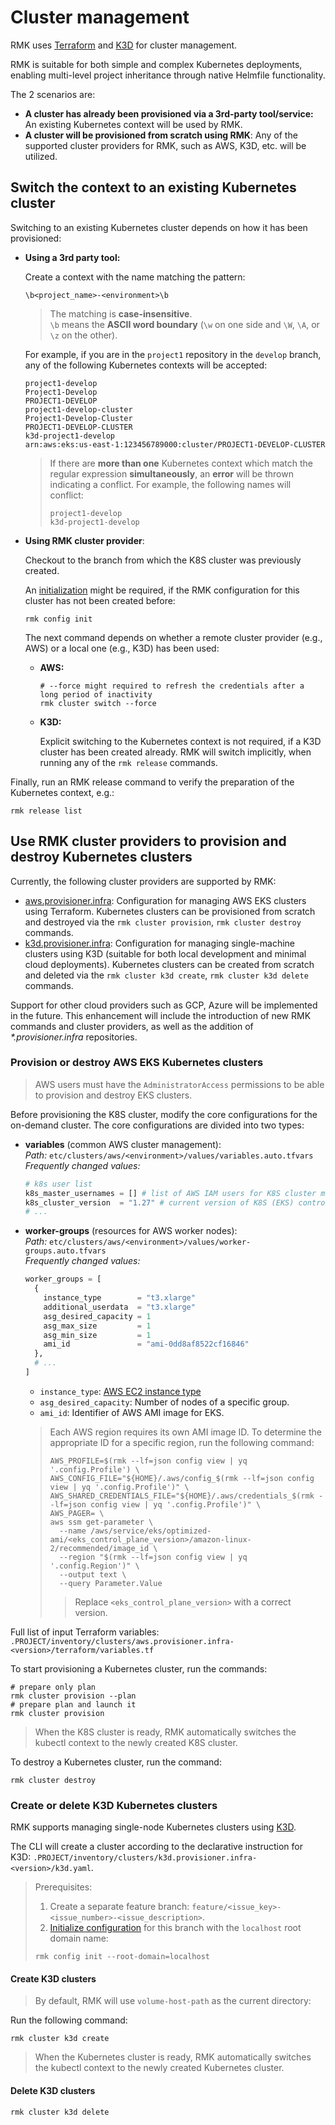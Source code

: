 # Cluster management

RMK uses [Terraform](https://www.terraform.io/) and [K3D](https://k3d.io) for cluster management.

RMK is suitable for both simple and complex Kubernetes deployments, enabling multi-level project inheritance through native Helmfile functionality.

The 2 scenarios are:
- **A cluster has already been provisioned via a 3rd-party tool/service:** An existing Kubernetes context will be used by RMK.
- **A cluster will be provisioned from scratch using RMK**: Any of the supported cluster providers for RMK, such as AWS, K3D, etc. will be utilized.

## Switch the context to an existing Kubernetes cluster

Switching to an existing Kubernetes cluster depends on how it has been provisioned:

* **Using a 3rd party tool:**
  
  Create a context with the name matching the pattern:
  
  ```
  \b<project_name>-<environment>\b
  ```
  
  > The matching is **case-insensitive**. \
  > `\b` means the **ASCII word boundary** (`\w` on one side and `\W`, `\A`, or `\z` on the other).
  
  For example, if you are in the `project1` repository in the `develop` branch, any of the following Kubernetes contexts will be accepted:
  
  ```
  project1-develop
  Project1-Develop
  PROJECT1-DEVELOP
  project1-develop-cluster
  Project1-Develop-Cluster
  PROJECT1-DEVELOP-CLUSTER
  k3d-project1-develop
  arn:aws:eks:us-east-1:123456789000:cluster/PROJECT1-DEVELOP-CLUSTER
  ```
  
  > If there are **more than one** Kubernetes context which match the regular expression **simultaneously**, 
  > an **error** will be thrown indicating a conflict. For example, the following names will conflict:
  > ```shell
  > project1-develop
  > k3d-project1-develop
  > ```

* **Using RMK cluster provider**:

  Checkout to the branch from which the K8S cluster was previously created. 

  An [initialization](../rmk-configuration-management.md#initialization-of-rmk-configuration) might be required,
  if the RMK configuration for this cluster has not been created before:
  
  ```shell
  rmk config init
  ```
   
  The next command depends on whether a remote cluster provider (e.g., AWS) or a local one (e.g., K3D) has been used:

  * **AWS:**

    ```shell
    # --force might required to refresh the credentials after a long period of inactivity
    rmk cluster switch --force
    ```
  
  * **K3D:**

    Explicit switching to the Kubernetes context is not required, if a K3D cluster has been created already. 
    RMK will switch implicitly, when running any of the `rmk release` commands.
  
Finally, run an RMK release command to verify the preparation of the Kubernetes context, e.g.:

```shell
rmk release list
```

## Use RMK cluster providers to provision and destroy Kubernetes clusters

Currently, the following cluster providers are supported by RMK:
- [aws.provisioner.infra](https://github.com/edenlabllc/aws.provisioner.infra): Configuration for managing AWS EKS
  clusters using Terraform. Kubernetes clusters can be provisioned from scratch and destroyed 
  via the `rmk cluster provision`, `rmk cluster destroy` commands.
- [k3d.provisioner.infra](https://github.com/edenlabllc/k3d.provisioner.infra): Configuration for managing
  single-machine clusters using K3D (suitable for both local development and minimal cloud deployments). 
  Kubernetes clusters can be created from scratch and deleted via the `rmk cluster k3d create`, `rmk cluster k3d delete` commands.

Support for other cloud providers such as GCP, Azure will be implemented in the future.
This enhancement will include the introduction of new RMK commands and cluster providers, as well as the addition of _*.provisioner.infra_ repositories.

### Provision or destroy AWS EKS Kubernetes clusters

> AWS users must have the `AdministratorAccess` permissions to be able to provision and destroy EKS clusters.

Before provisioning the K8S cluster, modify the core configurations for the on-demand cluster. 
The core configurations are divided into two types:

- **variables** (common AWS cluster management): \
  _Path:_ `etc/clusters/aws/<environment>/values/variables.auto.tfvars` \
  _Frequently changed values:_
  ```terraform
  # k8s user list
  k8s_master_usernames = [] # list of AWS IAM users for K8S cluster management
  k8s_cluster_version  = "1.27" # current version of K8S (EKS) control plane
  # ...
  ```

- **worker-groups** (resources for AWS worker nodes): \
  _Path:_ `etc/clusters/aws/<environment>/values/worker-groups.auto.tfvars` \
  _Frequently changed values:_
  ```terraform
  worker_groups = [
    {
      instance_type        = "t3.xlarge"
      additional_userdata  = "t3.xlarge"
      asg_desired_capacity = 1
      asg_max_size         = 1
      asg_min_size         = 1
      ami_id               = "ami-0dd8af8522cf16846"
    },
    # ...
  ]
  ```

    - `instance_type`: [AWS EC2 instance type](https://aws.amazon.com/ec2/instance-types)
    - `asg_desired_capacity`: Number of nodes of a specific group.
    - `ami_id`: Identifier of AWS AMI image for EKS.

  > Each AWS region requires its own AMI image ID. To determine the appropriate ID for a specific region, run the following command:
  > ```shell
  > AWS_PROFILE=$(rmk --lf=json config view | yq '.config.Profile') \
  > AWS_CONFIG_FILE="${HOME}/.aws/config_$(rmk --lf=json config view | yq '.config.Profile')" \
  > AWS_SHARED_CREDENTIALS_FILE="${HOME}/.aws/credentials_$(rmk --lf=json config view | yq '.config.Profile')" \
  > AWS_PAGER= \
  > aws ssm get-parameter \
  >   --name /aws/service/eks/optimized-ami/<eks_control_plane_version>/amazon-linux-2/recommended/image_id \
  >   --region "$(rmk --lf=json config view | yq '.config.Region')" \
  >   --output text \
  >   --query Parameter.Value
  > ```
  > > Replace `<eks_control_plane_version>` with a correct version.

Full list of input Terraform variables: `.PROJECT/inventory/clusters/aws.provisioner.infra-<version>/terraform/variables.tf`

To start provisioning a Kubernetes cluster, run the commands:

```shell
# prepare only plan
rmk cluster provision --plan
# prepare plan and launch it
rmk cluster provision
```

> When the K8S cluster is ready, RMK automatically switches the kubectl context to the newly created K8S cluster.

To destroy a Kubernetes cluster, run the command:

```shell
rmk cluster destroy
```

### Create or delete K3D Kubernetes clusters

RMK supports managing single-node Kubernetes clusters using [K3D](https://k3d.io).

The CLI will create a cluster according to the declarative instruction for K3D: 
`.PROJECT/inventory/clusters/k3d.provisioner.infra-<version>/k3d.yaml`.

> Prerequisites:
> 1. Create a separate feature branch: `feature/<issue_key>-<issue_number>-<issue_description>`.
> 2. [Initialize configuration](../rmk-configuration-management.md#initialization-of-rmk-configuration) for this branch with the `localhost` root domain name:
> ```shell
> rmk config init --root-domain=localhost
> ```

#### Create K3D clusters

> By default, RMK will use `volume-host-path` as the current directory:

Run the following command:

```shell
rmk cluster k3d create
```

> When the Kubernetes cluster is ready, RMK automatically switches the kubectl context to the newly created Kubernetes cluster.

#### Delete K3D clusters

```shell
rmk cluster k3d delete
```
